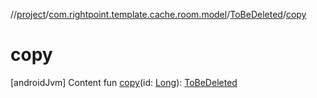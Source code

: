 //[project](../../index.md)/[com.rightpoint.template.cache.room.model](../index.md)/[ToBeDeleted](index.md)/[copy](copy.md)



# copy
[androidJvm]
Content
fun [copy](copy.md)(id: [Long](https://kotlinlang.org/api/latest/jvm/stdlib/kotlin/-long/index.html)): [ToBeDeleted](index.md)
